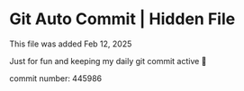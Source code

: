 # Git Auto Commit | Hidden File

This file was added Feb 12, 2025

Just for fun and keeping my daily git commit active 🤪

commit number: 445986
